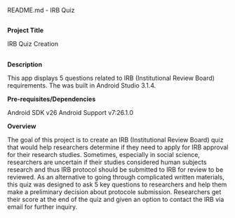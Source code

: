 README.md - IRB Quiz


## 
**Project Title**

IRB Quiz Creation 


## 
**Description**


This app displays 5 questions related to IRB (Institutional Review Board) requirements. The was built in Android Studio 3.1.4.

**Pre-requisites/Dependencies**

Android SDK v26
Android Support v7:26.1.0

**Overview**

The goal of this project is to create an IRB (Institutional Review Board) quiz that would help researchers determine if they need to apply for IRB approval for their research studies. Sometimes, especially in social science, researchers are uncertain if their studies considered human subjects research and thus IRB protocol should be submitted to IRB for review to be reviewed. As an alternative to going through complicated written materials, this quiz was designed to ask 5 key questions to researchers and help them make a preliminary decision about protocole submission. Researchers get their score at the end of the quiz and given an option to contact the IRB via email for further inquiry.



